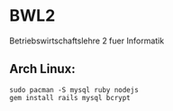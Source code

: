 # BWL2
Betriebswirtschaftslehre 2 fuer Informatik

## Arch Linux:

    sudo pacman -S mysql ruby nodejs
    gem install rails mysql bcrypt
    
